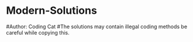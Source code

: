 # Modern-Solutions
#Author: Coding Cat
#The solutions may contain illegal coding methods be careful while copying this.
